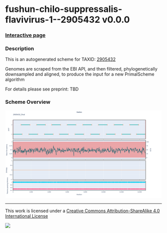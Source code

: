# fushun-chilo-suppressalis-flavivirus-1--2905432 v0.0.0

### [Interactive page](https://chrisgkent.github.io/schemes/fushun-chilo-suppressalis-flavivirus-1--2905432-1000-v0.0.0)

### Description

This is an autogenerated scheme for TAXID: [2905432](https://www.ncbi.nlm.nih.gov/Taxonomy/Browser/wwwtax.cgi?mode=Info&id=2905432&lvl=3&lin=f&keep=1&srchmode=1&unlock)

Genomes are scraped from the EBI API, and then filtered, phylogenetically downsampled and aligned, to produce the input for a new PrimalScheme algorithm

For details please see preprint: TBD

### Scheme Overview

![Alt text](work/2905432_final.png '2905432_final.png')

------------------------------------------------------------------------

This work is licensed under a [Creative Commons Attribution-ShareAlike 4.0 International License](http://creativecommons.org/licenses/by-sa/4.0/) 

![](https://i.creativecommons.org/l/by-sa/4.0/88x31.png)